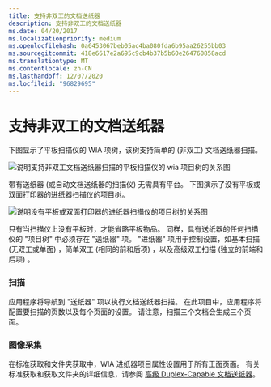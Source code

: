 ```yaml
---
title: 支持非双工的文档送纸器
description: 支持非双工的文档送纸器
ms.date: 04/20/2017
ms.localizationpriority: medium
ms.openlocfilehash: 0a6453067beb05ac4ba080fda6b95aa26255bb03
ms.sourcegitcommit: 418e6617e2a695c9cb4b37b5b60e264760858acd
ms.translationtype: MT
ms.contentlocale: zh-CN
ms.lasthandoff: 12/07/2020
ms.locfileid: "96829695"
---
```

# <a name="non-duplex-capable-document-feeder"></a>支持非双工的文档送纸器





下图显示了平板扫描仪的 WIA 项树，该树支持简单的 (非双工) 文档送纸器扫描。

![说明支持非双工文档送纸器扫描的平板扫描仪的 wia 项目树的关系图](images/wia-feeder-tree4.png)

带有送纸器 (或自动文档送纸器的扫描仪) 无需具有平台。 下图演示了没有平板或双面打印器的进纸器扫描仪的项目树。

![说明没有平板或双面打印器的进纸器扫描仪的项目树的关系图](images/wia-feeder-tree2.png)

只有当扫描仪上没有平板时，才能省略平板物品。 同样，具有送纸器的任何扫描仪的 "项目树" 中必须存在 "送纸器" 项。 "进纸器" 项用于控制设置，如基本扫描 (无双工或单面) ，简单双工 (相同的前和后项) ，以及高级双工扫描 (独立的前端和后项) 。

### <a name="scanning"></a>扫描

应用程序将导航到 "送纸器" 项以执行文档送纸器扫描。 在此项目中，应用程序将配置要扫描的页数以及每个页面的设置。 请注意，扫描三个文档会生成三个页面。

### <a name="image-acquisition"></a>图像采集

在标准获取和文件夹获取中，WIA 进纸器项目属性设置用于所有正面页面。 有关标准获取和获取文件夹的详细信息，请参阅 [高级 Duplex-Capable 文档送纸器](advanced-duplex-capable-document-feeder.md)。

 

 





